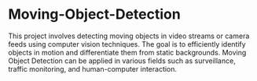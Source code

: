 # Moving-Object-Detection
This project involves detecting moving objects in video streams or camera feeds using computer vision techniques. The goal is to efficiently identify objects in motion and differentiate them from static backgrounds. Moving Object Detection can be applied in various fields such as surveillance, traffic monitoring, and human-computer interaction.
